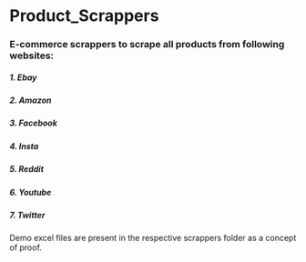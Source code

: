 # Product_Scrappers

### E-commerce scrappers to scrape all products from following websites:
##### 1. Ebay
##### 2. Amazon
##### 3. Facebook
##### 4. Insta
##### 5. Reddit
##### 6. Youtube
##### 7. Twitter

Demo excel files are present in the respective scrappers folder as a concept of proof.
